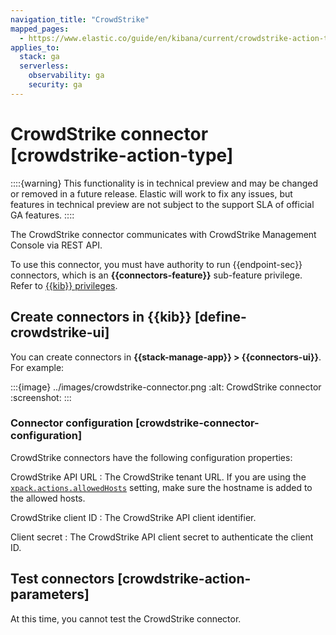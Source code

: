 ```yaml
---
navigation_title: "CrowdStrike"
mapped_pages:
  - https://www.elastic.co/guide/en/kibana/current/crowdstrike-action-type.html
applies_to:
  stack: ga
  serverless:
    observability: ga
    security: ga
---
```


# CrowdStrike connector [crowdstrike-action-type]

::::{warning}
This functionality is in technical preview and may be changed or removed in a future release. Elastic will work to fix any issues, but features in technical preview are not subject to the support SLA of official GA features.
::::

The CrowdStrike connector communicates with CrowdStrike Management Console via REST API.

To use this connector, you must have authority to run {{endpoint-sec}} connectors, which is an **{{connectors-feature}}** sub-feature privilege. Refer to [{{kib}} privileges](docs-content://deploy-manage/users-roles/cluster-or-deployment-auth/kibana-privileges.md).

## Create connectors in {{kib}} [define-crowdstrike-ui]

You can create connectors in **{{stack-manage-app}} > {{connectors-ui}}**. For example:

:::{image} ../images/crowdstrike-connector.png
:alt: CrowdStrike connector
:screenshot:
:::

### Connector configuration [crowdstrike-connector-configuration]

CrowdStrike connectors have the following configuration properties:

CrowdStrike API URL
:   The CrowdStrike tenant URL. If you are using the [`xpack.actions.allowedHosts`](/reference/configuration-reference/alerting-settings.md#action-settings) setting, make sure the hostname is added to the allowed hosts.

CrowdStrike client ID
:   The CrowdStrike API client identifier.

Client secret
:   The CrowdStrike API client secret to authenticate the client ID.

## Test connectors [crowdstrike-action-parameters]

At this time, you cannot test the CrowdStrike connector.

